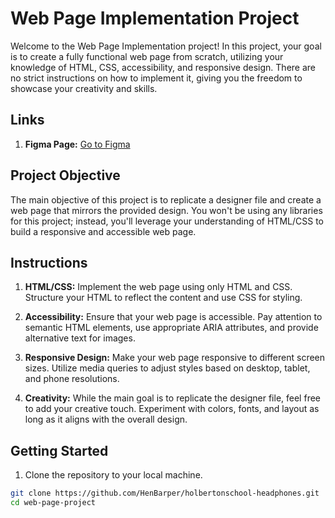 # Web Page Implementation Project

Welcome to the Web Page Implementation project! In this project, your goal is to create a fully functional web page from scratch, utilizing your knowledge of HTML, CSS, accessibility, and responsive design. There are no strict instructions on how to implement it, giving you the freedom to showcase your creativity and skills.

## Links

1. **Figma Page:** [Go to Figma](https://www.figma.com/file/FfnVADRC9xgI3yiZliTBYZ/Holberton-School---Headphone-company?type=design&node-id=0-1&mode=design&t=SJpdFPeEIcaiSM9P-0)

## Project Objective

The main objective of this project is to replicate a designer file and create a web page that mirrors the provided design. You won't be using any libraries for this project; instead, you'll leverage your understanding of HTML/CSS to build a responsive and accessible web page.

## Instructions

1. **HTML/CSS:** Implement the web page using only HTML and CSS. Structure your HTML to reflect the content and use CSS for styling.

2. **Accessibility:** Ensure that your web page is accessible. Pay attention to semantic HTML elements, use appropriate ARIA attributes, and provide alternative text for images.

3. **Responsive Design:** Make your web page responsive to different screen sizes. Utilize media queries to adjust styles based on desktop, tablet, and phone resolutions.

4. **Creativity:** While the main goal is to replicate the designer file, feel free to add your creative touch. Experiment with colors, fonts, and layout as long as it aligns with the overall design.

## Getting Started

1. Clone the repository to your local machine.

```bash
git clone https://github.com/HenBarper/holbertonschool-headphones.git
cd web-page-project